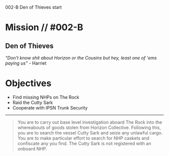 002-B
Den of Thieves
start

# Mission // #002-B

## Den of Thieves

*"Don't know shit about Horizon or the Cousins but hey, least one of 'ems paying us"* - Harriet


# Objectives

- Find missing NHPs on The Rock
- Raid the Cutty Sark
- Cooperate with IPSN Trunk Security

---

> You are to carry out base level investigation aboard The Rock into the whereabouts of goods stolen from Horizon Collective. Following this, you are to search the vessel Cutty Sark and seize any unlawful cargo. You are to make particular effort to search for NHP caskets and confiscate any you find. The Cutty Sark is not registered with an onboard NHP.
